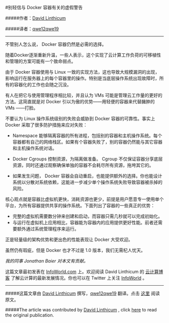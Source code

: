 #别轻信与 Docker 容器有关的虚假警告

#####作者：[David Linthicum](https://twitter.com/DavidLinthicum)

#####译者：[qwe12qwe19](http://blog.csdn.net/qwe12qwe19/article/details/38303665)

***

不管别人怎么说， Docker 容器仍然是必需的选择。

随着Docker逐渐重新升温，一些人表示，这个实现了云计算工作负荷的可移植性和管理的方案可能有一个致命弱点。

由于 Docker 容器使用与 Linux 一致的实现方法，这也导致大规模漏洞的出现，影响运行在服务器上的每个容器里的操作。特别是当底层操作系统出现故障时，所有的容器化的工作也会随之沉没。

有人在把它与使用管理程序相比较，并且认为 VMs 可能是管理云工作量的更好的方法。这简直就是对 Docker 引以为傲的优势——用轻便的容器来代替臃肿的 VMs ——打脸。


不要认为 Linux 操作系统级别的失败会威胁到 Docker 容器的可靠性。事实上 Docker 采取了很多防护措施来应对失败：

- Namespace 能够隔离容器的所有进程，包括别的容器和主机操作系统。每个容器都有自己的网络栈区。如果有个容器失败了，别的容器仍然能与其它容器和主机操作系统对话。

- Docker Cgroups 控制资源，为隔离做准备。 Cgroup 不仅保证容器分享底层资源，同时还通过观察确保单独的容器不会耗尽所有资源，拖垮其它的。

- 如果发生问题， Docker 容器会自动重启，也能提供额外的选择。你也能设计系统以分散对系统依赖，这能进一步减少单个操作系统失败导致容器被杀掉的风险。

核心观点就是容器比虚拟机更快，消耗资源也更少，前提是用户愿意专一使用单个平台，为所有容器提供共享的操作系统。下面列出了容器的一些真正的优势：

- 完整的虚拟机需要数分钟来创建和启动，而容器只需几秒就可以完成初始化。
- 与运行在虚拟机上应用相比，容器能为容器内的应用提供更好性能。前者还需要额外通过系统管理程序来运行。

正是轻量级的架构优势和更出色的性能表现让 Docker 大受欢迎。

虽然仍有瑕疵，但是 Docker 也才不过是 1.0 版本，我们无需杞人忧天。

*我的同事 Jonathan Baier 对本文有贡献。*


这篇文章最初发表在 [InfoWorld.com](http://www.infoworld.com/) 上。欢迎阅读 David Linthicum 的 [云计算博客](http://www.infoworld.com/blogs/david-linthicum?source=footer) 了解云计算的最新发展情况。你也可以在 Twitter 上关注 [InfoWorld](https://twitter.com/infoworld) 。

***

#####这篇文章由 [David Linthicum](https://twitter.com/DavidLinthicum) 撰写，[qwe12qwe19](http://blog.csdn.net/qwe12qwe19/article/details/38303665) 翻译。点击 [这里](http://www.infoworld.com/d/cloud-computing/dont-believe-false-alarms-about-docker-containers-246692) 阅读原文。

#####The article was contributed by [David Linthicum](https://twitter.com/DavidLinthicum) , click [here](http://www.infoworld.com/d/cloud-computing/dont-believe-false-alarms-about-docker-containers-246692) to read the original publication.
